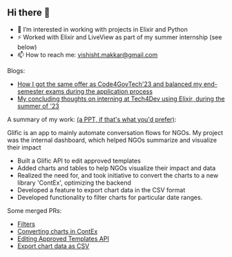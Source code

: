 ## Hi there 👋

- 🌱 I’m interested in working with projects in Elixir and Python
- ⚡ Worked with Elixir and LiveView as part of my summer internship (see below)
- 📫 How to reach me: vishisht.makkar@gmail.com

Blogs:
  - [How I got the same offer as Code4GovTech'23 and balanced my end-semester exams during the application process](https://glific.org/but-if-you-try-sometimes/)
  - [My concluding thoughts on interning at Tech4Dev using Elixir, during the summer of '23](https://glific.org/journey-through-an-end-point-internship/)

A summary of my work: [(a PPT, if that's what you'd prefer)](https://docs.google.com/presentation/d/1-2xIRSlgbGq_21ebMeVAJfC4av2V4zHF/edit?usp=sharing&ouid=116564670359371443526&rtpof=true&sd=true):

Glific is an app to mainly automate conversation flows for NGOs. My project was the internal dashboard, which helped NGOs summarize and visualize their impact

- Built a Glific API to edit approved templates
- Added charts and tables to help NGOs visualize their impact and data
- Realized the need for, and took initiative to convert the charts to a new library 'ContEx', optimizing the backend
- Developed a feature to export chart data in the CSV format
- Developed functionality to filter charts for particular date ranges.


Some merged PRs:
- [Filters](https://github.com/glific/glific/pull/3053)
- [Converting charts in ContEx](https://github.com/glific/glific/pull/2955)
- [Editing Approved Templates API](https://github.com/glific/glific/pull/2853)
- [Export chart data as CSV](https://github.com/glific/glific/pull/2951)

<!--
**v-makkar/v-makkar** is a ✨ _special_ ✨ repository because its `README.md` (this file) appears on your GitHub profile.

Here are some ideas to get you started:

- 🔭 I’m currently working on ...
- 🌱 I’m currently learning ...
- 👯 I’m looking to collaborate on ...
- 🤔 I’m looking for help with ...
- 💬 Ask me about ...
- 📫 How to reach me: ...
- 😄 Pronouns: ...
- ⚡ Fun fact: ...
-->
